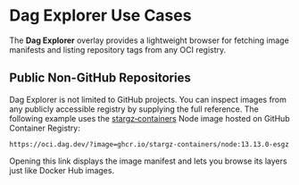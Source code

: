 # Dag Explorer Use Cases

The **Dag Explorer** overlay provides a lightweight browser for fetching image manifests and listing repository tags from any OCI registry.

## Public Non-GitHub Repositories

Dag Explorer is not limited to GitHub projects. You can inspect images from any publicly accessible registry by supplying the full reference. The following example uses the [stargz‑containers](https://github.com/containerd/stargz-snapshotter) Node image hosted on GitHub Container Registry:

```
https://oci.dag.dev/?image=ghcr.io/stargz-containers/node:13.13.0-esgz
```

Opening this link displays the image manifest and lets you browse its layers just like Docker Hub images.
